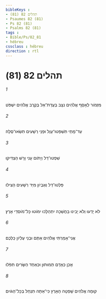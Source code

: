 ```yaml
---
bibleKeys : 
- תהלים 82 (81)
- Psaumes 82 (81)
- Ps 82 (81)
- Psalms 82 (81)
tags : 
- Bible/Ps/82_81
- hébreu
cssclass : hébreu
direction : rtl
---
```


# תהלים 82 (81)

###### 1
מִזְמֹור לְאָסָף אֱלֹהִים נִצָּב בַּעֲדַת־אֵל בְּקֶרֶב אֱלֹהִים יִשְׁפֹּט׃
###### 2
עַד־מָתַי תִּשְׁפְּטוּ־עָוֶל וּפְנֵי רְשָׁעִים תִּשְׂאוּ־סֶלָה׃
###### 3
שִׁפְטוּ־דַל וְיָתֹום עָנִי וָרָשׁ הַצְדִּיקוּ׃
###### 4
פַּלְּטוּ־דַל וְאֶבְיֹון מִיַּד רְשָׁעִים הַצִּילוּ׃
###### 5
לֹא יָדְעוּ וְלֹא יָבִינוּ בַּחֲשֵׁכָה יִתְהַלָּכוּ יִמֹּוטוּ כָּל־מֹוסְדֵי אָרֶץ׃
###### 6
אֲנִי־אָמַרְתִּי אֱלֹהִים אַתֶּם וּבְנֵי עֶלְיֹון כֻּלְּכֶם׃
###### 7
אָכֵן כְּאָדָם תְּמוּתוּן וּכְאַחַד הַשָּׂרִים תִּפֹּלוּ׃
###### 8
קוּמָה אֱלֹהִים שָׁפְטָה הָאָרֶץ כִּי־אַתָּה תִנְחַל בְּכָל־הַגֹּויִם׃
